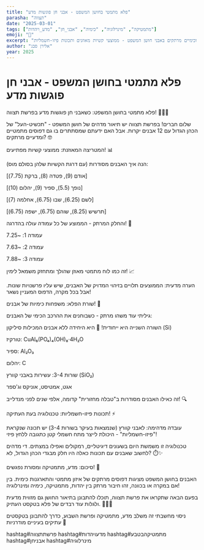 ```yaml
---
title: "פלא מתמטי בחושן המשפט - אבני חן פוגשות מדע"
parasha: "תצווה"
date: "2025-03-01"
tags: ["מתמטיקה", "מינרלוגיה", "כימיה", "אבני_חן", "מדע_ויהדות"]
emoji: "💎"
excerpt: "גילוי דפוסים מתמטיים וכימיים מרתקים באבני חושן המשפט - ממוצעי קשיות מאוזנים ותכונות פיזו-חשמליות"
author: "אלירן סבג"
year: 2025
---
```


# פלא מתמטי בחושן המשפט - אבני חן פוגשות מדע

פלא מתמטי בחושן המשפט: כשאבני חן פוגשות מדע בפרשת תצווה! 💎✨🧮


שלום חברים! בפרשת תצווה יש תיאור מדהים של חושן המשפט - "תכשיט-העל" של הכהן הגדול עם 12 אבנים יקרות. אבל האם ידעתם שמסתתרים בו גם דפוסים מתמטיים ומדעיים מרתקים? 🤓


המטריצה המאוזנת: ממוצעי קשיות מפתיעים! 📊

הנה איך האבנים מסודרות (עם דרגת הקשיות שלהן בסולם מוס):

[אודם (9), פטדה (8), ברקת (7.75)]

[נופך (5.5), ספיר (9), יהלום (10)]

[לשם (6.25), שבו (6.75), אחלמה (7)]

[תרשיש (8.25), שוהם (6.75), ישפה (6.75)]

והחלק המרתק - הממוצע של כל עמודה עולה בהדרגה! 🤯

עמודה 1: ~7.25

עמודה 2: ~7.63

עמודה 3: ~7.88

זה כמו לוח מתמטי מאוזן שהולך ומתחזק משמאל לימין! 📈

הערה מדעית: הממוצעים תלויים בזיהוי המדויק של האבנים, שיש עליו פרשנויות שונות. אבל בכל מקרה, הדפוס המעניין נשאר!



שורת הפלא: משפחות כימיות של אבנים! 🧪

גיליתי עוד משהו מרתק - כשבוחנים את ההרכב הכימי של האבנים:

השורה השנייה היא ייחודית! 👑 היא היחידה ללא אבנים המכילות סיליקון (Si)

טורקיז: CuAl₆(PO₄)₄(OH)₈·4H₂O

ספיר: Al₂O₃

יהלום: C

שורות 3-4: עשירות באבני קוורץ (SiO₂)

אגט, אמטיסט, אוניקס וג'ספר

זה כאילו האבנים מסודרות ב"טבלה מחזורית" קדומה, אלפי שנים לפני מנדלייב! 🔍



תכונות פיזו-חשמליות: טכנולוגיה בעת העתיקה! ⚡

עובדה מדהימה: לאבני קוורץ (שנמצאות בעיקר בשורות 3-4) יש תכונה שנקראת "פיזו-חשמליות" - היכולת לייצר מתח חשמלי קטן כתגובה ללחץ פיזי!

טכנולוגיה זו משמשת היום בשעונים דיגיטליים, רמקולים ואפילו במצתים. די מדהים לחשוב שאבנים עם תכונות כאלה היו חלק מבגדי הכהן הגדול, לא? ⏱️✨



סיכום: מדע, מתמטיקה ומסורת נפגשים! 🌟

האבנים בחושן המשפט מציגות דפוסים מרתקים של איזון מתמטי והתארגנות כימית. בין אם במקרה או בכוונה, זהו חיבור מרתק בין יהדות, מתמטיקה, כימיה ומינרלוגיה!

בפעם הבאה שתקראו את פרשת תצווה, תוכלו להתבונן בתיאור החושן גם מזווית מדעית ולגלות עוד רבדים של פלא בטקסט העתיק. 💎🔢✨



ניסוי מחשבתי זה משלב מדע, מתמטיקה ופרשת השבוע, כדרך להתבונן בטקסטים עתיקים בעיניים מודרניות 🙏



hashtag#פרשתתצווה hashtag#מדעויהדות hashtag#מתמטיקהבטבע hashtag#אבניחן hashtag#מינרלוגיה

